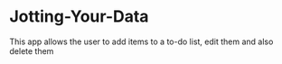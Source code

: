 # Jotting-Your-Data

This app allows the user to add items to a to-do list, edit them and also delete them
